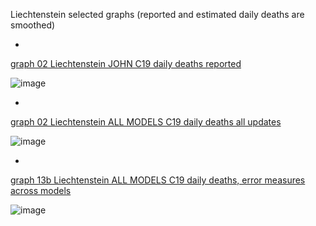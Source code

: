 Liechtenstein selected graphs (reported and estimated daily deaths are smoothed) 

*

[graph 02 Liechtenstein JOHN C19 daily deaths reported](https://github.com/pourmalek/CovidLongitudinal/blob/main/output/countries/Liechtenstein/graph%2002%20Liechtenstein%20JOHN%20C19%20daily%20deaths%20reported.pdf)

![image](https://github.com/pourmalek/CovidLongitudinal/assets/30849720/b147ed7c-62ca-4102-ae10-594bb9c89f79)

*

[graph 02 Liechtenstein ALL MODELS C19 daily deaths all updates](https://github.com/pourmalek/CovidLongitudinal/blob/main/output/countries/Liechtenstein/graph%2002%20Liechtenstein%20ALL%20MODELS%20C19%20daily%20deaths%20all%20updates.pdf)

![image](https://github.com/pourmalek/CovidLongitudinal/assets/30849720/425110de-fa88-43dc-b0d4-8126ca9f5262)

*

[graph 13b Liechtenstein ALL MODELS C19 daily deaths, error measures across models](https://github.com/pourmalek/CovidLongitudinal/blob/main/output/countries/Liechtenstein/graph%2013b%20Liechtenstein%20ALL%20MODELS%20C19%20daily%20deaths%2C%20error%20measures%20across%20models.pdf)

![image](https://github.com/pourmalek/CovidLongitudinal/assets/30849720/90a4f263-0262-44e5-8789-b6427acecdd4)
